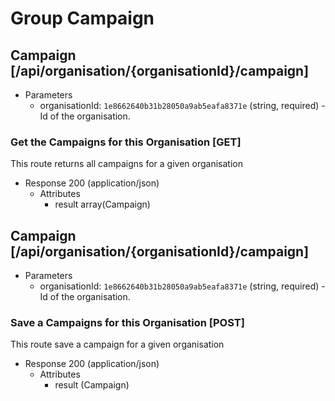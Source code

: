 # Group Campaign

## Campaign [/api/organisation/{organisationId}/campaign]

+ Parameters
    + organisationId: `1e8662640b31b28050a9ab5eafa8371e` (string, required) - Id of the organisation.
   
### Get the Campaigns for this Organisation [GET]

This route returns all campaigns for a given organisation

+ Response 200 (application/json)
    + Attributes
        + result array(Campaign)
   
## Campaign [/api/organisation/{organisationId}/campaign]

+ Parameters
    + organisationId: `1e8662640b31b28050a9ab5eafa8371e` (string, required) - Id of the organisation.
   
### Save a Campaigns for this Organisation [POST]

This route save a campaign for a given organisation

+ Response 200 (application/json)
    + Attributes
        + result (Campaign)

